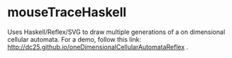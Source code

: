 # mouseTraceHaskell

Uses Haskell/Reflex/SVG to draw multiple generations of a on dimensional cellular automata. For a demo, follow this link: http://dc25.github.io/oneDimensionalCellularAutomataReflex .  
